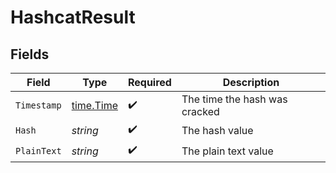 # HashcatResult


## Fields

| Field                                     | Type                                      | Required                                  | Description                               |
| ----------------------------------------- | ----------------------------------------- | ----------------------------------------- | ----------------------------------------- |
| `Timestamp`                               | [time.Time](https://pkg.go.dev/time#Time) | :heavy_check_mark:                        | The time the hash was cracked             |
| `Hash`                                    | *string*                                  | :heavy_check_mark:                        | The hash value                            |
| `PlainText`                               | *string*                                  | :heavy_check_mark:                        | The plain text value                      |